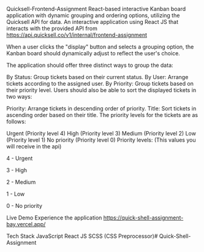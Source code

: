 Quicksell-Frontend-Assignment
React-based interactive Kanban board application with dynamic grouping and ordering options, utilizing the Quicksell API for data. An interactive application using React JS that interacts with the provided API from https://api.quicksell.co/v1/internal/frontend-assignment

When a user clicks the "display" button and selects a grouping option, the Kanban board should dynamically adjust to reflect the user's choice.

The application should offer three distinct ways to group the data:

By Status: Group tickets based on their current status.
By User: Arrange tickets according to the assigned user.
By Priority: Group tickets based on their priority level.
Users should also be able to sort the displayed tickets in two ways:

Priority: Arrange tickets in descending order of priority.
Title: Sort tickets in ascending order based on their title.
The priority levels for the tickets are as follows:

Urgent (Priority level 4)
High (Priority level 3)
Medium (Priority level 2)
Low (Priority level 1)
No priority (Priority level 0)
Priority levels: (This values you will receive in the api)

4 - Urgent

3 - High

2 - Medium

1 - Low

0 - No priority

Live Demo
Experience the application https://quick-shell-assignment-bay.vercel.app/



Tech Stack
JavaScript
React JS
SCSS (CSS Preprocessor)# Quick-Shell-Assignment
